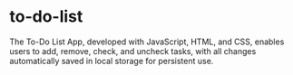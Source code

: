 # to-do-list
The To-Do List App, developed with JavaScript, HTML, and CSS, enables users to add, remove, check, and uncheck tasks, with all changes automatically saved in local storage for persistent use.

